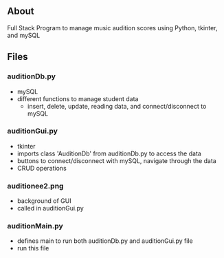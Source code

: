 ## About
Full Stack Program to manage music audition scores using Python, tkinter, and mySQL

## Files
### auditionDb.py
* mySQL
* different functions to manage student data
  * insert, delete, update, reading data, and connect/disconnect to mySQL
 
### auditionGui.py
* tkinter
* imports class 'AuditionDb' from auditionDb.py to access the data
* buttons to connect/disconnect with mySQL, navigate through the data
* CRUD operations

### auditionee2.png
* background of GUI
* called in auditionGui.py

### auditionMain.py
* defines main to run both auditionDb.py and auditionGui.py file
* run this file

